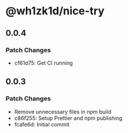 # @wh1zk1d/nice-try

## 0.0.4

### Patch Changes

- cf61d75: Get CI running

## 0.0.3

### Patch Changes

- Remove unnecessary files in npm build
- c86f255: Setup Prettier and npm publishing
- fcafe6d: Initial commit
